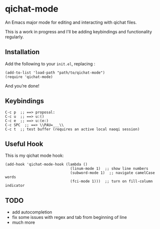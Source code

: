 # qichat-mode

An Emacs major mode for editing and interacting with qichat files.

This is a work in progress and I'll be adding keybindings and functionality regularly.


## Installation

Add the following to your `init.el`, replacing :

```elisp
(add-to-list 'load-path "path/to/qichat-mode")
(require 'qichat-mode)
```

And you’re done!

## Keybindings

```elisp
C-c p  ;; ==> proposal:
C-c u  ;; ==> u:()
C-c e  ;; ==> u:(e:)
C-c SPC  ;; ==> \\PAU=___\\
C-c t  ;; test buffer (requires an active local naoqi session)
```

## Useful Hook

This is my qichat mode hook:

```elisp
(add-hook 'qichat-mode-hook (lambda ()
                              (linum-mode 1)  ;; show line numbers
                              (subword-mode 1)  ;; navigate camelCase words
                              (fci-mode 1)))  ;; turn on fill-column indicator
```

## TODO
- add autocompletion
- fix some issues with regex and tab from beginning of line
- much more

